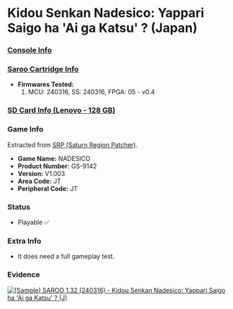 # Kidou Senkan Nadesico: Yappari Saigo ha 'Ai ga Katsu' ? (Japan)

### [Console Info](../../../../../Info/Consoles/VA13/README.md)

### [Saroo Cartridge Info](../../../../../Info/Cartridges/RetroGameParadiseStore/1.32F/README.md)

- <b>Firmwares Tested:</b>
  1. MCU: 240316, SS: 240316, FPGA: 05 - v0.4

### [SD Card Info (Lenovo - 128 GB)](../../../../../Info/SdCards/Lenovo/128GB/fat32/README.md)

### Game Info

Extracted from [SRP (Saturn Region Patcher)](https://segaxtreme.net/resources/saturn-region-patcher.81/download).

- <b>Game Name:</b> NADESICO
- <b>Product Number:</b> GS-9142
- <b>Version:</b> V1.003
- <b>Area Code:</b> JT
- <b>Peripheral Code:</b> JT

### Status

- Playable :white_check_mark:

### Extra Info

- It does need a full gameplay test.

### Evidence

[![[Sample] SAROO 1.32 (240316) - Kidou Senkan Nadesico: Yappari Saigo ha 'Ai ga Katsu' ? (J)](https://img.youtube.com/vi/TcOf_5BczhM/0.jpg)](https://www.youtube.com/watch?v=TcOf_5BczhM)
